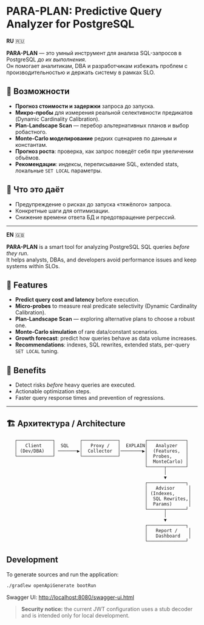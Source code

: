 
# PARA-PLAN: Predictive Query Analyzer for PostgreSQL

**RU** 🇷🇺

**PARA-PLAN** — это умный инструмент для анализа SQL-запросов в PostgreSQL *до их выполнения*.  
Он помогает аналитикам, DBA и разработчикам избежать проблем с производительностью и держать систему в рамках SLO.

## 🔑 Возможности
- **Прогноз стоимости и задержки** запроса до запуска.
- **Микро-пробы** для измерения реальной селективности предикатов (Dynamic Cardinality Calibration).
- **Plan-Landscape Scan** — перебор альтернативных планов и выбор робастного.
- **Monte-Carlo моделирование** редких сценариев по данным и константам.
- **Прогноз роста**: проверка, как запрос поведёт себя при увеличении объёмов.
- **Рекомендации**: индексы, переписывание SQL, extended stats, локальные `SET LOCAL` параметры.

## 🚀 Что это даёт
- Предупреждение о рисках до запуска «тяжёлого» запроса.
- Конкретные шаги для оптимизации.
- Снижение времени ответа БД и предотвращение регрессий.

---

**EN** 🇬🇧

**PARA-PLAN** is a smart tool for analyzing PostgreSQL SQL queries *before they run*.  
It helps analysts, DBAs, and developers avoid performance issues and keep systems within SLOs.

## 🔑 Features
- **Predict query cost and latency** before execution.
- **Micro-probes** to measure real predicate selectivity (Dynamic Cardinality Calibration).
- **Plan-Landscape Scan** — exploring alternative plans to choose a robust one.
- **Monte-Carlo simulation** of rare data/constant scenarios.
- **Growth forecast**: predict how queries behave as data volume increases.
- **Recommendations**: indexes, SQL rewrites, extended stats, per-query `SET LOCAL` tuning.

## 🚀 Benefits
- Detect risks *before* heavy queries are executed.
- Actionable optimization steps.
- Faster query response times and prevention of regressions.

---

## 🏗️ Архитектура / Architecture

```
   ┌─────────────┐         ┌─────────────┐         ┌──────────────┐
   │   Client    │  SQL    │   Proxy /   │  EXPLAIN│   Analyzer   │
   │ (Dev/DBA)   │ ───────▶│  Collector  │────────▶│  (Features,  │
   └─────────────┘         └─────────────┘         │  Probes,     │
                                                   │  MonteCarlo) │
                                                   └──────┬───────┘
                                                          │
                                                          ▼
                                                   ┌──────────────┐
                                                   │   Advisor     │
                                                   │ (Indexes,     │
                                                   │  SQL Rewrites,│
                                                   │  Params)      │
                                                   └──────┬───────┘
                                                          │
                                                          ▼
                                                   ┌──────────────┐
                                                   │   Report /    │
                                                   │   Dashboard   │
                                                   └──────────────┘
```

## Development

To generate sources and run the application:

```bash
./gradlew openApiGenerate bootRun
```

Swagger UI: [http://localhost:8080/swagger-ui.html](http://localhost:8080/swagger-ui.html)

> **Security notice:** the current JWT configuration uses a stub decoder and is intended only for local development.
